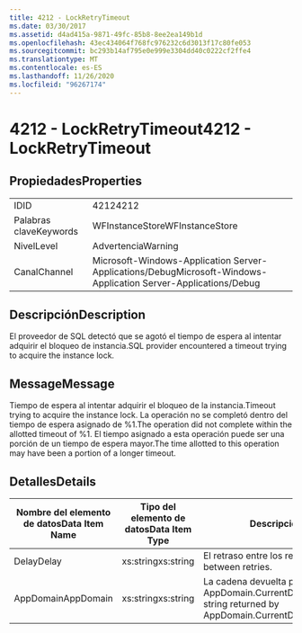 ```yaml
---
title: 4212 - LockRetryTimeout
ms.date: 03/30/2017
ms.assetid: d4ad415a-9871-49fc-85b8-8ee2ea149b1d
ms.openlocfilehash: 43ec434064f768fc976232c6d3013f17c80fe053
ms.sourcegitcommit: bc293b14af795e0e999e3304dd40c0222cf2ffe4
ms.translationtype: MT
ms.contentlocale: es-ES
ms.lasthandoff: 11/26/2020
ms.locfileid: "96267174"
---
```

# <a name="4212---lockretrytimeout"></a><span data-ttu-id="f72ac-102">4212 - LockRetryTimeout</span><span class="sxs-lookup"><span data-stu-id="f72ac-102">4212 - LockRetryTimeout</span></span>

## <a name="properties"></a><span data-ttu-id="f72ac-103">Propiedades</span><span class="sxs-lookup"><span data-stu-id="f72ac-103">Properties</span></span>  
  
|||  
|-|-|  
|<span data-ttu-id="f72ac-104">ID</span><span class="sxs-lookup"><span data-stu-id="f72ac-104">ID</span></span>|<span data-ttu-id="f72ac-105">4212</span><span class="sxs-lookup"><span data-stu-id="f72ac-105">4212</span></span>|  
|<span data-ttu-id="f72ac-106">Palabras clave</span><span class="sxs-lookup"><span data-stu-id="f72ac-106">Keywords</span></span>|<span data-ttu-id="f72ac-107">WFInstanceStore</span><span class="sxs-lookup"><span data-stu-id="f72ac-107">WFInstanceStore</span></span>|  
|<span data-ttu-id="f72ac-108">Nivel</span><span class="sxs-lookup"><span data-stu-id="f72ac-108">Level</span></span>|<span data-ttu-id="f72ac-109">Advertencia</span><span class="sxs-lookup"><span data-stu-id="f72ac-109">Warning</span></span>|  
|<span data-ttu-id="f72ac-110">Canal</span><span class="sxs-lookup"><span data-stu-id="f72ac-110">Channel</span></span>|<span data-ttu-id="f72ac-111">Microsoft-Windows-Application Server-Applications/Debug</span><span class="sxs-lookup"><span data-stu-id="f72ac-111">Microsoft-Windows-Application Server-Applications/Debug</span></span>|  
  
## <a name="description"></a><span data-ttu-id="f72ac-112">Descripción</span><span class="sxs-lookup"><span data-stu-id="f72ac-112">Description</span></span>  

 <span data-ttu-id="f72ac-113">El proveedor de SQL detectó que se agotó el tiempo de espera al intentar adquirir el bloqueo de instancia.</span><span class="sxs-lookup"><span data-stu-id="f72ac-113">SQL provider encountered a timeout trying to acquire the instance lock.</span></span>  
  
## <a name="message"></a><span data-ttu-id="f72ac-114">Message</span><span class="sxs-lookup"><span data-stu-id="f72ac-114">Message</span></span>  

 <span data-ttu-id="f72ac-115">Tiempo de espera al intentar adquirir el bloqueo de la instancia.</span><span class="sxs-lookup"><span data-stu-id="f72ac-115">Timeout trying to acquire the instance lock.</span></span>  <span data-ttu-id="f72ac-116">La operación no se completó dentro del tiempo de espera asignado de %1.</span><span class="sxs-lookup"><span data-stu-id="f72ac-116">The operation did not complete within the allotted timeout of %1.</span></span> <span data-ttu-id="f72ac-117">El tiempo asignado a esta operación puede ser una porción de un tiempo de espera mayor.</span><span class="sxs-lookup"><span data-stu-id="f72ac-117">The time allotted to this operation may have been a portion of a longer timeout.</span></span>  
  
## <a name="details"></a><span data-ttu-id="f72ac-118">Detalles</span><span class="sxs-lookup"><span data-stu-id="f72ac-118">Details</span></span>  
  
|<span data-ttu-id="f72ac-119">Nombre del elemento de datos</span><span class="sxs-lookup"><span data-stu-id="f72ac-119">Data Item Name</span></span>|<span data-ttu-id="f72ac-120">Tipo del elemento de datos</span><span class="sxs-lookup"><span data-stu-id="f72ac-120">Data Item Type</span></span>|<span data-ttu-id="f72ac-121">Descripción</span><span class="sxs-lookup"><span data-stu-id="f72ac-121">Description</span></span>|  
|--------------------|--------------------|-----------------|  
|<span data-ttu-id="f72ac-122">Delay</span><span class="sxs-lookup"><span data-stu-id="f72ac-122">Delay</span></span>|<span data-ttu-id="f72ac-123">xs:string</span><span class="sxs-lookup"><span data-stu-id="f72ac-123">xs:string</span></span>|<span data-ttu-id="f72ac-124">El retraso entre los reintentos.</span><span class="sxs-lookup"><span data-stu-id="f72ac-124">The delay between retries.</span></span>|  
|<span data-ttu-id="f72ac-125">AppDomain</span><span class="sxs-lookup"><span data-stu-id="f72ac-125">AppDomain</span></span>|<span data-ttu-id="f72ac-126">xs:string</span><span class="sxs-lookup"><span data-stu-id="f72ac-126">xs:string</span></span>|<span data-ttu-id="f72ac-127">La cadena devuelta por AppDomain.CurrentDomain.FriendlyName.</span><span class="sxs-lookup"><span data-stu-id="f72ac-127">The string returned by AppDomain.CurrentDomain.FriendlyName.</span></span>|
